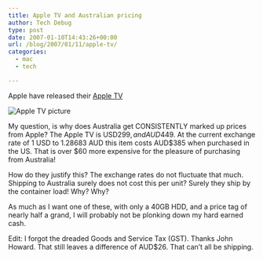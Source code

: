 ```yaml
---
title: Apple TV and Australian pricing
author: Tech Debug
type: post
date: 2007-01-10T14:43:26+00:00
url: /blog/2007/01/11/apple-tv/
categories:
  - mac
  - tech

---
```

Apple have released their [Apple TV][1]

<img decoding="async" src="http://images.apple.com/au/home/2007/01/promoappletv20070109.jpg" alt="Apple TV picture" /> 

My question, is why does Australia get CONSISTENTLY marked up prices from Apple? The Apple TV is USD$299, and AUD$449. At the current exchange rate of 1 USD to 1.28683 AUD this item costs AUD$385 when purchased in the US. That is over $60 more expensive for the pleasure of purchasing from Australia!

How do they justify this? The exchange rates do not fluctuate that much. Shipping to Australia surely does not cost this per unit? Surely they ship by the container load! Why? Why?

As much as I want one of these, with only a 40GB HDD, and a price tag of nearly half a grand, I will probably not be plonking down my hard earned cash.

Edit: I forgot the dreaded Goods and Service Tax (GST). Thanks John Howard. That still leaves a difference of AUD$26. That can&#8217;t all be shipping.

 [1]: http://www.apple.com/au/appletv/